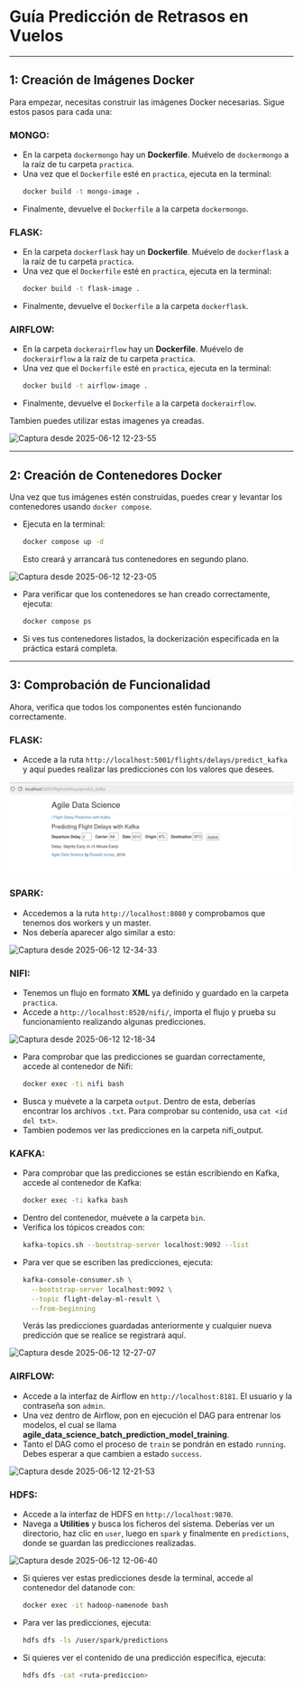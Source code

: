 # Guía Predicción de Retrasos en Vuelos

---

## 1: Creación de Imágenes Docker

Para empezar, necesitas construir las imágenes Docker necesarias. Sigue estos pasos para cada una:

### MONGO:
* En la carpeta `dockermongo` hay un **Dockerfile**. Muévelo de `dockermongo` a la raíz de tu carpeta `practica`.
* Una vez que el `Dockerfile` esté en `practica`, ejecuta en la terminal:
    ```bash
    docker build -t mongo-image .
    ```
* Finalmente, devuelve el `Dockerfile` a la carpeta `dockermongo`.

### FLASK:
* En la carpeta `dockerflask` hay un **Dockerfile**. Muévelo de `dockerflask` a la raíz de tu carpeta `practica`.
* Una vez que el `Dockerfile` esté en `practica`, ejecuta en la terminal:
    ```bash
    docker build -t flask-image .
    ```
* Finalmente, devuelve el `Dockerfile` a la carpeta `dockerflask`.

### AIRFLOW:
* En la carpeta `dockerairflow` hay un **Dockerfile**. Muévelo de `dockerairflow` a la raíz de tu carpeta `practica`.
* Una vez que el `Dockerfile` esté en `practica`, ejecuta en la terminal:
    ```bash
    docker build -t airflow-image .
    ```
* Finalmente, devuelve el `Dockerfile` a la carpeta `dockerairflow`.

Tambien puedes utilizar estas imagenes ya creadas.

![Captura desde 2025-06-12 12-23-55](https://github.com/user-attachments/assets/db89ff11-e3a5-43c3-a3d4-e371ef3b02d9)


---

## 2: Creación de Contenedores Docker

Una vez que tus imágenes estén construidas, puedes crear y levantar los contenedores usando `docker compose`.

* Ejecuta en la terminal:
    ```bash
    docker compose up -d
    ```
    Esto creará y arrancará tus contenedores en segundo plano.

![Captura desde 2025-06-12 12-23-05](https://github.com/user-attachments/assets/4e4d02b6-1d6b-4750-b8cf-a6444bd5945c)


* Para verificar que los contenedores se han creado correctamente, ejecuta:
    ```bash
    docker compose ps
    ```
* Si ves tus contenedores listados, la dockerización especificada en la práctica estará completa.

---

## 3: Comprobación de Funcionalidad

Ahora, verifica que todos los componentes estén funcionando correctamente.

### FLASK:
* Accede a la ruta `http://localhost:5001/flights/delays/predict_kafka` y aquí puedes realizar las predicciones con los valores que desees.

![INTERFAZ HACER PREDICCIONES](./flask.png)
### SPARK:
* Accedemos a la ruta `http://localhost:8080` y comprobamos que tenemos dos workers y un master.
* Nos debería aparecer algo similar a esto:

![Captura desde 2025-06-12 12-34-33](https://github.com/user-attachments/assets/8a5ca824-f3e5-4383-b449-00e38786cca3)

### NIFI:
* Tenemos un flujo en formato **XML** ya definido y guardado en la carpeta `practica`.
* Accede a `http://localhost:8520/nifi/`, importa el flujo y prueba su funcionamiento realizando algunas predicciones.

![Captura desde 2025-06-12 12-18-34](https://github.com/user-attachments/assets/312f7613-913b-476d-a8b6-8b291bd767e0)

  
* Para comprobar que las predicciones se guardan correctamente, accede al contenedor de Nifi:
    ```bash
    docker exec -ti nifi bash
    ```
* Busca y muévete a la carpeta `output`. Dentro de esta, deberías encontrar los archivos `.txt`. Para comprobar su contenido, usa `cat <id del txt>`.
* Tambien podemos ver las predicciones en la carpeta nifi_output.
  


### KAFKA:
* Para comprobar que las predicciones se están escribiendo en Kafka, accede al contenedor de Kafka:
    ```bash
    docker exec -ti kafka bash
    ```
* Dentro del contenedor, muévete a la carpeta `bin`.
* Verifica los tópicos creados con:
    ```bash
    kafka-topics.sh --bootstrap-server localhost:9092 --list
    ```
* Para ver que se escriben las predicciones, ejecuta:
    ```bash
    kafka-console-consumer.sh \
      --bootstrap-server localhost:9092 \
      --topic flight-delay-ml-result \
      --from-beginning
    ```
    Verás las predicciones guardadas anteriormente y cualquier nueva predicción que se realice se registrará aquí.

![Captura desde 2025-06-12 12-27-07](https://github.com/user-attachments/assets/6ad8d57e-1aba-4f83-9339-d6f2cdcb2057)


### AIRFLOW:
* Accede a la interfaz de Airflow en `http://localhost:8181`. El usuario y la contraseña son `admin`.
* Una vez dentro de Airflow, pon en ejecución el DAG para entrenar los modelos, el cual se llama **agile_data_science_batch_prediction_model_training**.
* Tanto el DAG como el proceso de `train` se pondrán en estado `running`. Debes esperar a que cambien a estado `success`.

![Captura desde 2025-06-12 12-21-53](https://github.com/user-attachments/assets/d23e2ed1-7d24-43fa-92d4-655e65deff04)


### HDFS:
* Accede a la interfaz de HDFS en `http://localhost:9870`.
* Navega a **Utilities** y busca los ficheros del sistema. Deberías ver un directorio, haz clic en `user`, luego en `spark` y finalmente en `predictions`, donde se guardan las predicciones realizadas.

![Captura desde 2025-06-12 12-06-40](https://github.com/user-attachments/assets/de065b56-0c57-4a2f-b4f6-7d5af852769b)
  
* Si quieres ver estas predicciones desde la terminal, accede al contenedor del datanode con:
    ```bash
    docker exec -it hadoop-namenode bash
    ```
* Para ver las predicciones, ejecuta:
    ```bash
    hdfs dfs -ls /user/spark/predictions
    ```
* Si quieres ver el contenido de una predicción específica, ejecuta:
    ```bash
    hdfs dfs -cat <ruta-prediccion>
    ```
